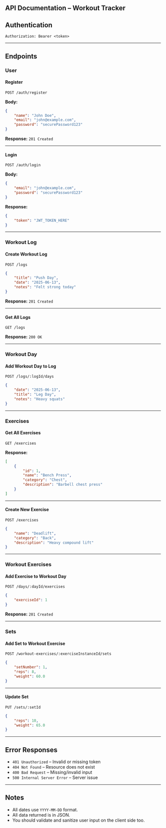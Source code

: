 ## API Documentation – Workout Tracker

## Authentication

```
Authorization: Bearer <token>
```

---

## Endpoints

### User

#### Register

```http
POST /auth/register
```

**Body:**

```json
{
	"name": "John Doe",
	"email": "john@example.com",
	"password": "securePassword123"
}
```

**Response:** `201 Created`

---

#### Login

```http
POST /auth/login
```

**Body:**

```json
{
	"email": "john@example.com",
	"password": "securePassword123"
}
```

**Response:**

```json
{
	"token": "JWT_TOKEN_HERE"
}
```

---

### Workout Log

#### Create Workout Log

```http
POST /logs
```

```json
{
	"title": "Push Day",
	"date": "2025-06-13",
	"notes": "Felt strong today"
}
```

**Response:** `201 Created`

---

#### Get All Logs

```http
GET /logs
```

**Response:** `200 OK`

---

### Workout Day

#### Add Workout Day to Log

```http
POST /logs/:logId/days
```

```json
{
	"date": "2025-06-13",
	"title": "Leg Day",
	"notes": "Heavy squats"
}
```

---

### Exercises

#### Get All Exercises

```http
GET /exercises
```

**Response:**

```json
[
	{
		"id": 1,
		"name": "Bench Press",
		"category": "Chest",
		"description": "Barbell chest press"
	}
]
```

---

#### Create New Exercise

```http
POST /exercises
```

```json
{
	"name": "Deadlift",
	"category": "Back",
	"description": "Heavy compound lift"
}
```

---

### Workout Exercises

#### Add Exercise to Workout Day

```http
POST /days/:dayId/exercises
```

```json
{
	"exerciseId": 1
}
```

**Response:** `201 Created`

---

### Sets

#### Add Set to Workout Exercise

```http
POST /workout-exercises/:exerciseInstanceId/sets
```

```json
{
	"setNumber": 1,
	"reps": 8,
	"weight": 60.0
}
```

---

#### Update Set

```http
PUT /sets/:setId
```

```json
{
	"reps": 10,
	"weight": 65.0
}
```

---

## Error Responses

- `401 Unauthorized` – Invalid or missing token
- `404 Not Found` – Resource does not exist
- `400 Bad Request` – Missing/invalid input
- `500 Internal Server Error` – Server issue

---

## Notes

- All dates use `YYYY-MM-DD` format.
- All data returned is in JSON.
- You should validate and sanitize user input on the client side too.

